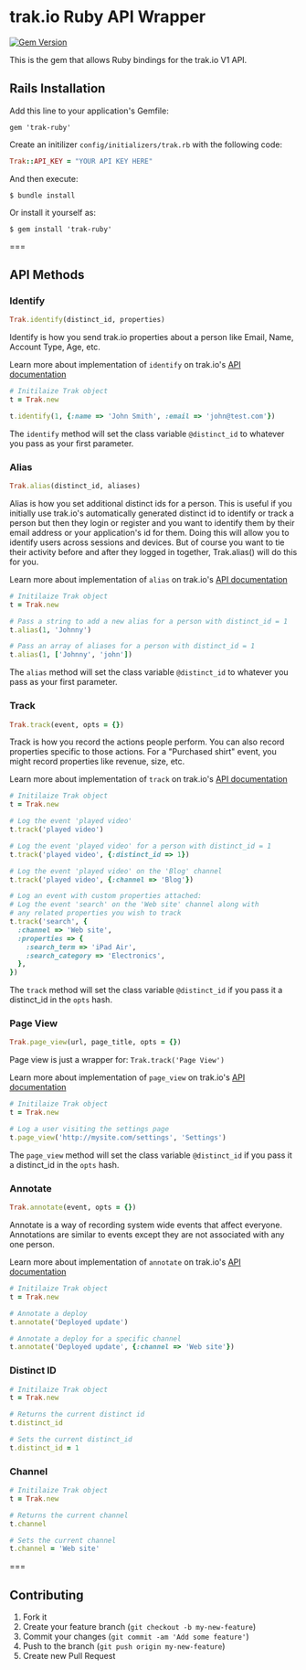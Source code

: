 # trak.io Ruby API Wrapper

[![Gem Version](https://badge.fury.io/rb/trak-ruby.png)](http://badge.fury.io/rb/trak-ruby)

This is the gem that allows Ruby bindings for the trak.io V1 API.

## Rails Installation

Add this line to your application's Gemfile:

    gem 'trak-ruby'

Create an initilizer `config/initializers/trak.rb` with the following code:

```ruby
Trak::API_KEY = "YOUR API KEY HERE"
```

And then execute:

    $ bundle install

Or install it yourself as:

    $ gem install 'trak-ruby'

===

## API Methods

### Identify

```ruby
Trak.identify(distinct_id, properties)
```

Identify is how you send trak.io properties about a person like Email, Name, Account Type, Age, etc.

Learn more about implementation of `identify` on trak.io's [API documentation](http://docs.trak.io/identify.html)

```ruby
# Initilaize Trak object
t = Trak.new

t.identify(1, {:name => 'John Smith', :email => 'john@test.com'})
```

The `identify` method will set the class variable `@distinct_id` to whatever you pass as your first parameter.

### Alias

```ruby
Trak.alias(distinct_id, aliases)
```

Alias is how you set additional distinct ids for a person. This is useful if you initially use trak.io's automatically generated distinct id to identify or track a person but then they login or register and you want to identify them by their email address or your application's id for them. Doing this will allow you to identify users across sessions and devices. But of course you want to tie their activity before and after they logged in together, Trak.alias() will do this for you.

Learn more about implementation of `alias` on trak.io's [API documentation](http://docs.trak.io/alias.html)

```ruby
# Initilaize Trak object
t = Trak.new

# Pass a string to add a new alias for a person with distinct_id = 1
t.alias(1, 'Johnny')

# Pass an array of aliases for a person with distinct_id = 1
t.alias(1, ['Johnny', 'john'])
```

The `alias` method will set the class variable `@distinct_id` to whatever you pass as your first parameter.

### Track

```ruby
Trak.track(event, opts = {})
```

Track is how you record the actions people perform. You can also record properties specific to those actions. For a "Purchased shirt" event, you might record properties like revenue, size, etc.

Learn more about implementation of `track` on trak.io's [API documentation](http://docs.trak.io/track.html)

```ruby
# Initilaize Trak object
t = Trak.new

# Log the event 'played video'
t.track('played video')

# Log the event 'played video' for a person with distinct_id = 1
t.track('played video', {:distinct_id => 1})

# Log the event 'played video' on the 'Blog' channel
t.track('played video', {:channel => 'Blog'})

# Log an event with custom properties attached:
# Log the event 'search' on the 'Web site' channel along with
# any related properties you wish to track
t.track('search', {
  :channel => 'Web site',
  :properties => {
    :search_term => 'iPad Air',
    :search_category => 'Electronics',
  },
})
```

The `track` method will set the class variable `@distinct_id` if you pass it a distinct_id in the `opts` hash.

### Page View

```ruby
Trak.page_view(url, page_title, opts = {})
```

Page view is just a wrapper for: `Trak.track('Page View')`

Learn more about implementation of `page_view` on trak.io's [API documentation](http://docs.trak.io/page_view.html)

```ruby
# Initilaize Trak object
t = Trak.new

# Log a user visiting the settings page
t.page_view('http://mysite.com/settings', 'Settings')
```

The `page_view` method will set the class variable `@distinct_id` if you pass it a distinct_id in the `opts` hash.

### Annotate

```ruby
Trak.annotate(event, opts = {})
```

Annotate is a way of recording system wide events that affect everyone. Annotations are similar to events except they are not associated with any one person.

Learn more about implementation of `annotate` on trak.io's [API documentation](http://docs.trak.io/annotate.html)

```ruby
# Initilaize Trak object
t = Trak.new

# Annotate a deploy
t.annotate('Deployed update')

# Annotate a deploy for a specific channel
t.annotate('Deployed update', {:channel => 'Web site'})
```

### Distinct ID

```ruby
# Initilaize Trak object
t = Trak.new

# Returns the current distinct id
t.distinct_id

# Sets the current distinct_id
t.distinct_id = 1
```

### Channel

```ruby
# Initilaize Trak object
t = Trak.new

# Returns the current channel
t.channel

# Sets the current channel
t.channel = 'Web site'
```

===

## Contributing

1. Fork it
2. Create your feature branch (`git checkout -b my-new-feature`)
3. Commit your changes (`git commit -am 'Add some feature'`)
4. Push to the branch (`git push origin my-new-feature`)
5. Create new Pull Request
